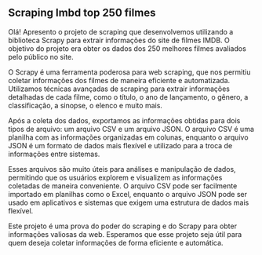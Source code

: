 ## Scraping Imbd top 250 filmes

Olá! Apresento o projeto de scraping que desenvolvemos utilizando a biblioteca Scrapy para extrair informações do site de filmes IMDB. O objetivo do projeto era obter os dados dos 250 melhores filmes avaliados pelo público no site.

O Scrapy é uma ferramenta poderosa para web scraping, que nos permitiu coletar informações dos filmes de maneira eficiente e automatizada. Utilizamos técnicas avançadas de scraping para extrair informações detalhadas de cada filme, como o título, o ano de lançamento, o gênero, a classificação, a sinopse, o elenco e muito mais.

Após a coleta dos dados, exportamos as informações obtidas para dois tipos de arquivo: um arquivo CSV e um arquivo JSON. O arquivo CSV é uma planilha com as informações organizadas em colunas, enquanto o arquivo JSON é um formato de dados mais flexível e utilizado para a troca de informações entre sistemas.

Esses arquivos são muito úteis para análises e manipulação de dados, permitindo que os usuários explorem e visualizem as informações coletadas de maneira conveniente. O arquivo CSV pode ser facilmente importado em planilhas como o Excel, enquanto o arquivo JSON pode ser usado em aplicativos e sistemas que exigem uma estrutura de dados mais flexível.

Este projeto é uma prova do poder do scraping e do Scrapy para obter informações valiosas da web. Esperamos que esse projeto seja útil para quem deseja coletar informações de forma eficiente e automática.